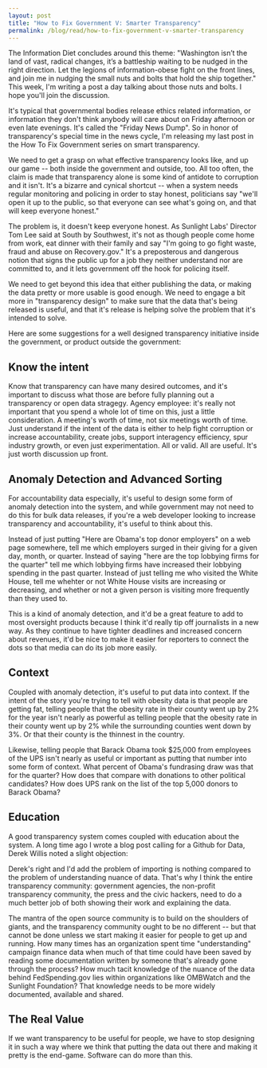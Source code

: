 ```yaml
---
layout: post
title: "How to Fix Government V: Smarter Transparency"
permalink: /blog/read/how-to-fix-government-v-smarter-transparency
---
```

The Information Diet concludes around this theme: "Washington isn’t the land of vast, radical changes, it’s a battleship waiting to be nudged in the right direction. Let the legions of information-obese fight on the front lines, and join me in nudging the small nuts and bolts that hold the ship together." This week, I'm writing a post a day talking about those nuts and bolts. I hope you'll join the discussion.

It's typical that governmental bodies release ethics related information, or information they don't think anybody will care about on Friday afternoon or even late evenings. It's called the "Friday News Dump". So in honor of transparency's special time in the news cycle, I'm releasing my last post in the How To Fix Government series on smart transparency.

We need to get a grasp on what effective transparency looks like, and up our game -- both inside the government and outside, too. All too often, the claim is made that transparency alone is some kind of antidote to corruption and it isn't. It's a bizarre and cynical shortcut -- when a system needs regular monitoring and policing in order to stay honest, politicians say "we'll open it up to the public, so that everyone can see what's going on, and that will keep everyone honest."

The problem is, it doesn't keep everyone honest. As Sunlight Labs' Director Tom Lee said at South by Southwest, it's not as though people come home from work, eat dinner with their family and say "I'm going to go fight waste, fraud and abuse on Recovery.gov." It's a preposterous and dangerous notion that signs the public up for a job they neither understand nor are committed to, and it lets government off the hook for policing itself.

We need to get beyond this idea that either publishing the data, or making the data pretty or more usable is good enough. We need to engage a bit more in "transparency design" to make sure that the data that's being released is useful, and that it's release is helping solve the problem that it's intended to solve.

Here are some suggestions for a well designed transparency initiative inside the government, or product outside the government:

Know the intent
---------------

Know that transparency can have many desired outcomes, and it's important to discuss what those are before fully planning out a transparency or open data stragegy. Agency employee: it's really not important that you spend a whole lot of time on this, just a little consideration. A meeting's worth of time, not six meetings worth of time. Just understand if the intent of the data is either to help fight corruption or increase accountability, create jobs, support interagency efficiency, spur industry growth, or even just experimentation. All or valid. All are useful. It's just worth discussion up front.

Anomaly Detection and Advanced Sorting
--------------------------------------

For accountability data especially, it's useful to design some form of anomaly detection into the system, and while government may not need to do this for bulk data releases, if you're a web developer looking to increase transparency and accountability, it's useful to think about this.

Instead of just putting "Here are Obama's top donor employers" on a web page somewhere, tell me which employers surged in their giving for a given day, month, or quarter. Instead of saying "here are the top lobbying firms for the quarter" tell me which lobbying firms have increased their lobbying spending in the past quarter. Instead of just telling me who visited the White House, tell me whehter or not White House visits are increasing or decreasing, and whether or not a given person is visiting more frequently than they used to.

This is a kind of anomaly detection, and it'd be a great feature to add to most oversight products because I think it'd really tip off journalists in a new way. As they continue to have tighter deadlines and increased concern about revenues, it'd be nice to make it easier for reporters to connect the dots so that media can do its job more easily.

Context
-------

Coupled with anomaly detection, it's useful to put data into context. If the intent of the story you're trying to tell with obesity data is that people are getting fat, telling people that the obesity rate in their county went up by 2% for the year isn't nearly as powerful as telling people that the obesity rate in their county went up by 2% while the surrounding counties went down by 3%. Or that their county is the thinnest in the country.

Likewise, telling people that Barack Obama took $25,000 from employees of the UPS isn't nearly as useful or important as putting that number into some form of context. What percent of Obama's fundrasing draw was that for the quarter? How does that compare with donations to other political candidates? How does UPS rank on the list of the top 5,000 donors to Barack Obama?

Education
---------

A good transparency system comes coupled with education about the system. A long time ago I wrote a blog post calling for a Github for Data, Derek Willis noted a slight objection:

Derek's right and I'd add the problem of importing is nothing compared to the problem of understanding nuance of data. That's why I think the entire transparency community: government agencies, the non-profit transparency community, the press and the civic hackers, need to do a much better job of both showing their work and explaining the data.

The mantra of the open source community is to build on the shoulders of giants, and the transparency community ought to be no different -- but that cannot be done unless we start making it easier for people to get up and running. How many times has an organization spent time "understanding" campaign finance data when much of that time could have been saved by reading some documentation written by someone that's already gone through the process? How much tacit knowledge of the nuance of the data behind FedSpending.gov lies within organizations like OMBWatch and the Sunlight Foundation? That knowledge needs to be more widely documented, available and shared.

The Real Value
--------------

If we want transparency to be useful for people, we have to stop designing it in such a way where we think that putting the data out there and making it pretty is the end-game. Software can do more than this.
